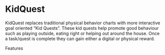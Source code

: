 # KidQuest

KidQuest replaces traditional physical behavior charts with more interactive goal oriented “Kid Quests”. These kid quests help promote good behaviour such as playing outside, eating right or helping out around the house. Once a task/quest is complete they can gain either a digital or physical reward.

Features